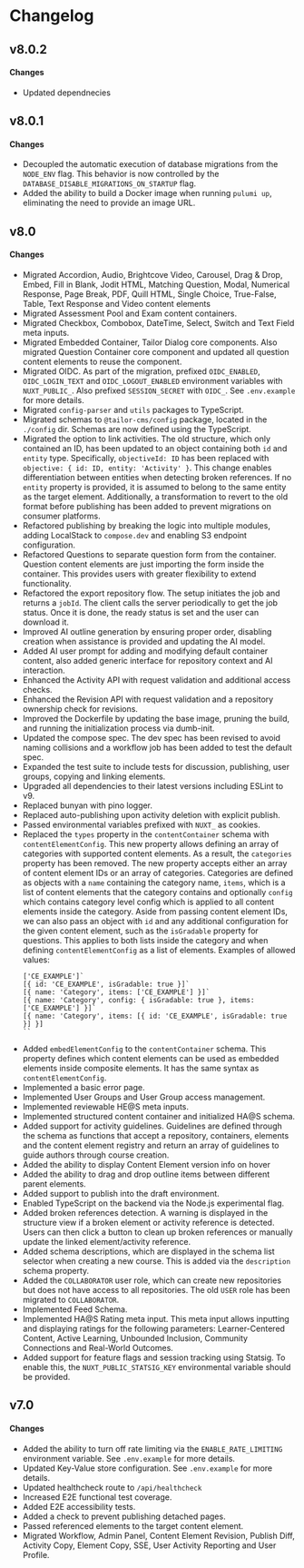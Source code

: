 # Changelog

## v8.0.2

#### Changes
- Updated dependnecies

## v8.0.1

#### Changes
- Decoupled the automatic execution of database migrations from the `NODE_ENV`
  flag. This behavior is now controlled by the 
  `DATABASE_DISABLE_MIGRATIONS_ON_STARTUP` flag.
- Added the ability to build a Docker image when running `pulumi up`,
  eliminating the need to provide an image URL.

## v8.0

#### Changes
- Migrated Accordion, Audio, Brightcove Video, Carousel, Drag & Drop, Embed, 
  Fill in Blank, Jodit HTML, Matching Question, Modal, Numerical Response, Page 
  Break, PDF, Quill HTML, Single Choice, True-False, Table, Text Response and 
  Video content elements
- Migrated Assessment Pool and Exam content containers.
- Migrated Checkbox, Combobox, DateTime, Select, Switch and Text Field meta 
  inputs.
- Migrated Embedded Container, Tailor Dialog core components. Also migrated 
  Question Container core component and updated all question content elements to 
  reuse the component.
- Migrated OIDC. As part of the migration, prefixed `OIDC_ENABLED`, 
  `OIDC_LOGIN_TEXT` and `OIDC_LOGOUT_ENABLED` environment variables with 
  `NUXT_PUBLIC_`. Also prefixed `SESSION_SECRET` with `OIDC_`. 
  See `.env.example` for more details.
- Migrated `config-parser` and `utils` packages to TypeScript.
- Migrated schemas to `@tailor-cms/config` package, located in the `./config`
  dir. Schemas are now defined using the TypeScript.
- Migrated the option to link activities. The old structure, which only 
  contained an ID, has been updated to an object containing both `id` and 
  `entity` type. Specifically, `objectiveId: ID` has been replaced with 
  `objective: { id: ID, entity: 'Activity' }`. This change enables 
  differentiation between entities when detecting broken references. If no 
  `entity` property is provided, it is assumed to belong to the same entity as 
  the target element. Additionally, a transformation to revert to the old format 
  before publishing has been added to prevent migrations on consumer platforms.
- Refactored publishing by breaking the logic into multiple modules, adding 
  LocalStack to `compose.dev` and enabling S3 endpoint configuration.
- Refactored Questions to separate question form from the container. Question 
  content elements are just importing the form inside the container. This
  provides users with greater flexibility to extend functionality.
- Refactored the export repository flow. The setup initiates the job and returns 
  a `jobId`. The client calls the server periodically to get the job status. 
  Once it is done, the ready status is set and the user can download it.
- Improved AI outline generation by ensuring proper order, disabling creation 
  when assistance is provided and updating the AI model.
- Added AI user prompt for adding and modifying default container content, also
  added generic interface for repository context and AI interaction.
- Enhanced the Activity API with request validation and additional access checks.
- Enhanced the Revision API with request validation and a repository ownership
  check for revisions.
- Improved the Dockerfile by updating the base image, pruning the build, and 
  running the initialization process via dumb-init.
- Updated the compose spec. The dev spec has been revised to avoid naming 
  collisions and a workflow job has been added to test the default spec.
- Expanded the test suite to include tests for discussion, publishing, user 
  groups, copying and linking elements.
- Upgraded all dependencies to their latest versions including ESLint to v9.
- Replaced bunyan with pino logger.
- Replaced auto-publishing upon activity deletion with explicit publish.
- Passed environmental variables prefixed with `NUXT_` as cookies.
- Replaced the `types` property in the `contentContainer` schema with 
  `contentElementConfig`. This new property allows defining an array of 
  categories with supported content elements. As a result, the `categories` 
  property has been removed. The new property accepts either an array of content 
  element IDs or an array of categories. Categories are defined as objects with 
  a `name` containing the category name, `items`, which is a list of content 
  elements that the category contains and optionally `config` which contains 
  category level config which is applied to all content elements inside the 
  category. Aside from passing content element IDs, we can also pass an object 
  with `id` and any additional configuration for the given content element, such 
  as the `isGradable` property for questions. This applies to both lists inside
  the category and when defining `contentElementConfig` as a list of elements. 
  Examples of allowed values: 
  ```
  ['CE_EXAMPLE']`
  [{ id: 'CE_EXAMPLE', isGradable: true }]`
  [{ name: 'Category', items: ['CE_EXAMPLE'] }]`
  [{ name: 'Category', config: { isGradable: true }, items: ['CE_EXAMPLE'] }]`
  [{ name: 'Category', items: [{ id: 'CE_EXAMPLE', isGradable: true }] }]
  ``
- Added `embedElementConfig` to the `contentContainer` schema. This property 
  defines which content elements can be used as embedded elements inside 
  composite elements. It has the same syntax as `contentElementConfig`.
- Implemented a basic error page.
- Implemented User Groups and User Group access management.
- Implemented reviewable HE@S meta inputs.
- Implemented structured content container and initialized HA@S schema.
- Added support for activity guidelines. Guidelines are defined through the 
  schema as functions that accept a repository, containers, elements and the 
  content element registry and return an array of guidelines to guide authors 
  through course creation.
- Added the ability to display Content Element version info on hover
- Added the ability to drag and drop outline items between different parent 
  elements.
- Added support to publish into the draft environment.
- Enabled TypeScript on the backend via the Node.js experimental flag.
- Added broken references detection. A warning is displayed in the structure 
  view if a broken element or activity reference is detected. Users can then 
  click a button to clean up broken references or manually update the linked 
  element/activity reference.
- Added schema descriptions, which are displayed in the schema list selector 
  when creating a new course. This is added via the `description` schema 
  property.
- Added the `COLLABORATOR` user role, which can create new repositories but does 
  not have access to all repositories. The old `USER` role has been migrated to 
  `COLLABORATOR`.
- Implemented Feed Schema.
- Implemented HA@S Rating meta input. This meta input allows inputting and 
  displaying ratings for the following parameters: Learner-Centered Content, 
  Active Learning, Unbounded Inclusion, Community Connections and Real-World 
  Outcomes.
- Added support for feature flags and session tracking using Statsig. To enable 
  this, the `NUXT_PUBLIC_STATSIG_KEY` environmental variable should be provided.


## v7.0

#### Changes
- Added the ability to turn off rate limiting via the `ENABLE_RATE_LIMITING`
  environment variable. See `.env.example` for more details.
- Updated Key-Value store configuration. See `.env.example` for more details.
- Updated healthcheck route to `/api/healthcheck`
- Increased E2E functional test coverage.
- Added E2E accessibility tests.
- Added a check to prevent publishing detached pages.
- Passed referenced elements to the target content element.
- Migrated Workflow, Admin Panel, Content Element Revision, Publish Diff, 
  Activity Copy, Element Copy, SSE, User Activity Reporting and User Profile.
